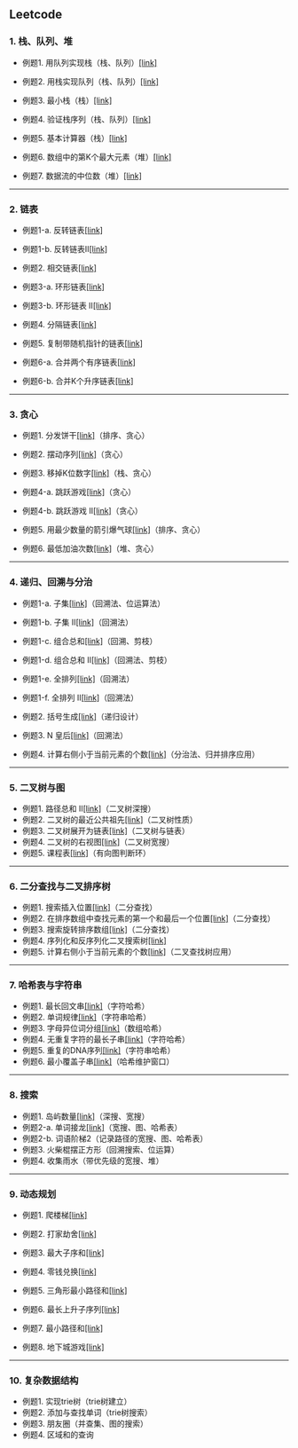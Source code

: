 ## Leetcode

### 1. 栈、队列、堆

- 例题1. 用队列实现栈（栈、队列）[[link]](https://leetcode-cn.com/problems/implement-stack-using-queues/)

- 例题2. 用栈实现队列（栈、队列）[[link]](https://leetcode-cn.com/problems/implement-queue-using-stacks/)

- 例题3. 最小栈（栈）[[link]](https://leetcode-cn.com/problems/min-stack/)

- 例题4. 验证栈序列（栈、队列）[[link]](https://leetcode-cn.com/problems/validate-stack-sequences/)

- 例题5. 基本计算器（栈）[[link]](https://leetcode-cn.com/problems/basic-calculator/)

- 例题6. 数组中的第K个最大元素（堆）[[link]](https://leetcode-cn.com/problems/kth-largest-element-in-an-array/)

- 例题7. 数据流的中位数（堆）[[link]](https://leetcode-cn.com/problems/find-median-from-data-stream/)

------------------------

### 2. 链表

- 例题1-a. 反转链表[[link]](https://leetcode-cn.com/problems/reverse-linked-list/)

- 例题1-b. 反转链表II[[link]](https://leetcode-cn.com/problems/reverse-linked-list-ii/)

- 例题2. 相交链表[[link]](https://leetcode-cn.com/problems/intersection-of-two-linked-lists/)

- 例题3-a. 环形链表[[link]](https://leetcode-cn.com/problems/linked-list-cycle/)

- 例题3-b. 环形链表 II[[link]](https://leetcode-cn.com/problems/linked-list-cycle-ii/)

- 例题4. 分隔链表[[link]](https://leetcode-cn.com/problems/partition-list/)

- 例题5. 复制带随机指针的链表[[link]](https://leetcode-cn.com/problems/copy-list-with-random-pointer/)

- 例题6-a. 合并两个有序链表[[link]](https://leetcode-cn.com/problems/merge-two-sorted-lists/)

- 例题6-b. 合并K个升序链表[[link]](https://leetcode-cn.com/problems/merge-k-sorted-lists/)

------------

### 3. 贪心

- 例题1. 分发饼干[[link]](https://leetcode-cn.com/problems/assign-cookies/)（排序、贪心）

- 例题2. 摆动序列[[link]](https://leetcode-cn.com/problems/wiggle-subsequence/)（贪心）

- 例题3. 移掉K位数字[[link]](https://leetcode-cn.com/problems/remove-k-digits/)（栈、贪心）

- 例题4-a. 跳跃游戏[[link]](https://leetcode-cn.com/problems/jump-game/)（贪心）

- 例题4-b. 跳跃游戏 II[[link]](https://leetcode-cn.com/problems/jump-game-ii/)（贪心）

- 例题5. 用最少数量的箭引爆气球[[link]](https://leetcode-cn.com/problems/minimum-number-of-arrows-to-burst-balloons/)（排序、贪心）

- 例题6. 最低加油次数[[link]](https://leetcode-cn.com/problems/minimum-number-of-refueling-stops/)（堆、贪心）

-------------------

### 4. 递归、回溯与分治

- 例题1-a. 子集[[link]](https://leetcode-cn.com/problems/subsets/)（回溯法、位运算法）

- 例题1-b. 子集 II[[link]](https://leetcode-cn.com/problems/subsets-ii/)（回溯法）

- 例题1-c. 组合总和[[link]](https://leetcode-cn.com/problems/combination-sum/)（回溯、剪枝）

- 例题1-d. 组合总和 II[[link]](https://leetcode-cn.com/problems/combination-sum-ii/)（回溯法、剪枝）

- 例题1-e. 全排列[[link]](https://leetcode-cn.com/problems/permutations/)（回溯法）

- 例题1-f. 全排列 II[[link]](https://leetcode-cn.com/problems/permutations-ii/)（回溯法）

- 例题2. 括号生成[[link]](https://leetcode-cn.com/problems/generate-parentheses/)（递归设计）

- 例题3. N 皇后[[link]](https://leetcode-cn.com/problems/n-queens/)（回溯法）

- 例题4. 计算右侧小于当前元素的个数[[link]](https://leetcode-cn.com/problems/count-of-smaller-numbers-after-self/)（分治法、归并排序应用）

--------------

### 5. 二叉树与图

- 例题1. 路径总和 II[[link]](https://leetcode-cn.com/problems/path-sum-ii/)（二叉树深搜）
- 例题2. 二叉树的最近公共祖先[[link]](https://leetcode-cn.com/problems/lowest-common-ancestor-of-a-binary-tree/)（二叉树性质）
- 例题3. 二叉树展开为链表[[link]](https://leetcode-cn.com/problems/flatten-binary-tree-to-linked-list/)（二叉树与链表）
- 例题4. 二叉树的右视图[[link]](https://leetcode-cn.com/problems/binary-tree-right-side-view/)（二叉树宽搜）
- 例题5. 课程表[[link]](https://leetcode-cn.com/problems/course-schedule/)（有向图判断环）

----------------

### 6. 二分查找与二叉排序树

- 例题1. 搜索插入位置[[link]](https://leetcode-cn.com/problems/search-insert-position/)（二分查找）
- 例题2. 在排序数组中查找元素的第一个和最后一个位置[[link]](https://leetcode-cn.com/problems/find-first-and-last-position-of-element-in-sorted-array/)（二分查找）
- 例题3. 搜索旋转排序数组[[link]](https://leetcode-cn.com/problems/search-in-rotated-sorted-array/)（二分查找）
- 例题4. 序列化和反序列化二叉搜索树[[link]](https://leetcode-cn.com/problems/serialize-and-deserialize-bst/)
- 例题5. 计算右侧小于当前元素的个数[[link]](https://leetcode-cn.com/problems/count-of-smaller-numbers-after-self/)（二叉查找树应用）

-----------

### 7. 哈希表与字符串

- 例题1. 最长回文串[[link]](https://leetcode-cn.com/problems/longest-palindrome/)（字符哈希）
- 例题2. 单词规律[[link]](https://leetcode-cn.com/problems/word-pattern/)（字符串哈希）
- 例题3. 字母异位词分组[[link]](https://leetcode-cn.com/problems/group-anagrams/)（数组哈希）
- 例题4. 无重复字符的最长子串[[link]](https://leetcode-cn.com/problems/longest-substring-without-repeating-characters/)（字符哈希）
- 例题5. 重复的DNA序列[[link]](https://leetcode-cn.com/problems/repeated-dna-sequences/)（字符串哈希）
- 例题6. 最小覆盖子串[[link]](https://leetcode-cn.com/problems/minimum-window-substring/)（哈希维护窗口）

--------------

### 8. 搜索

- 例题1. 岛屿数量[[link]](https://leetcode-cn.com/problems/number-of-islands/)（深搜、宽搜）
- 例题2-a. 单词接龙[[link]](https://leetcode-cn.com/problems/word-ladder/)（宽搜、图、哈希表）
- 例题2-b. 词语阶梯2（记录路径的宽搜、图、哈希表）
- 例题3. 火柴棍摆正方形（回溯搜索、位运算）
- 例题4. 收集雨水（带优先级的宽搜、堆）

------------------

### 9. 动态规划

- 例题1. 爬楼梯[[link]](https://leetcode-cn.com/problems/climbing-stairs/)

- 例题2. 打家劫舍[[link]](https://leetcode-cn.com/problems/house-robber/)

- 例题3. 最大子序和[[link]](https://leetcode-cn.com/problems/maximum-subarray/)

- 例题4. 零钱兑换[[link]](https://leetcode-cn.com/problems/coin-change/)

- 例题5. 三角形最小路径和[[link]](https://leetcode-cn.com/problems/triangle/)

- 例题6. 最长上升子序列[[link]](https://leetcode-cn.com/problems/longest-increasing-subsequence/)

- 例题7. 最小路径和[[link]](https://leetcode-cn.com/problems/minimum-path-sum/)

- 例题8. 地下城游戏[[link]](https://leetcode-cn.com/problems/dungeon-game/)

---------------

### 10. 复杂数据结构

- 例题1. 实现trie树（trie树建立）
- 例题2. 添加与查找单词（trie树搜索）
- 例题3. 朋友圈（并查集、图的搜索）
- 例题4. 区域和的查询










